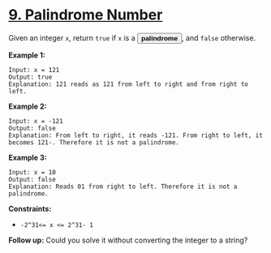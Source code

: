 # [9. Palindrome Number](https://leetcode.com/problems/palindrome-number/description/)

Given an integer <code>x</code>, return <code>true</code> if <code>x</code> is a <button type="button" aria-haspopup="dialog" aria-expanded="false" aria-controls="radix-:rs:" data-state="closed" class="">**palindrome** </button>, and <code>false</code> otherwise.

**Example 1:**

```
Input: x = 121
Output: true
Explanation: 121 reads as 121 from left to right and from right to left.
```

**Example 2:**

```
Input: x = -121
Output: false
Explanation: From left to right, it reads -121. From right to left, it becomes 121-. Therefore it is not a palindrome.
```

**Example 3:**

```
Input: x = 10
Output: false
Explanation: Reads 01 from right to left. Therefore it is not a palindrome.
```

**Constraints:**

- <code>-2^31<= x <= 2^31- 1</code>

**Follow up:** Could you solve it without converting the integer to a string?
